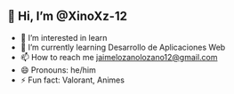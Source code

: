 ## 👋 Hi, I’m @XinoXz-12
- 👀 I’m interested in learn
- 🌱 I’m currently learning Desarrollo de Aplicaciones Web
- 📫 How to reach me jaimelozanolozano12@gmail.com
- 😄 Pronouns: he/him
- ⚡ Fun fact: Valorant, Animes
